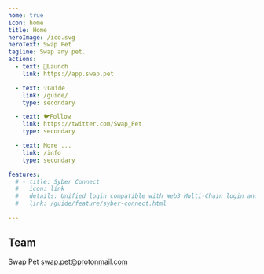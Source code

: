 ```yaml
---
home: true
icon: home
title: Home
heroImage: /ico.svg
heroText: Swap Pet
tagline: Swap any pet.
actions:
  - text: 🚀Launch
    link: https://app.swap.pet

  - text: 💡Guide
    link: /guide/
    type: secondary

  - text: 🐦Follow
    link: https://twitter.com/Swap_Pet
    type: secondary 

  - text: More ...
    link: /info
    type: secondary 

features:
  # - title: Syber Connect
  #   icon: link
  #   details: Unified login compatible with Web3 Multi-Chain login and web2 OpenID login. 
  #   link: /guide/feature/syber-connect.html
 
---  
```


## Team
Swap Pet <swap.pet@protonmail.com>